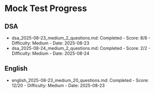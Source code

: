 # Mock Test Progress

## DSA
- dsa_2025-08-23_medium_2_questions.md: Completed - Score: 8/8 - Difficulty: Medium - Date: 2025-08-23
- dsa_2025-08-24_medium_2_questions.md: Completed - Score: 2/2 - Difficulty: Medium - Date: 2025-08-24

## English
- english_2025-08-23_medium_20_questions.md: Completed - Score: 12/20 - Difficulty: Medium - Date: 2025-08-23